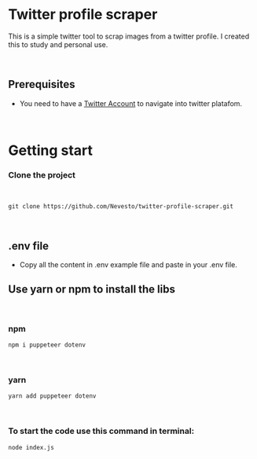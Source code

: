 # Twitter profile scraper

This is a simple twitter tool to scrap images from a twitter profile. I created this to study and personal use.

</br>

## Prerequisites

- You need to have a [Twitter Account](https://twitter.com/i/flow/signup) to navigate into twitter platafom.

</br>

# Getting start

### Clone the project

</br>

````git clone https://github.com/Nevesto/twitter-profile-scraper.git````

</br>

## .env file
- Copy all the content in .env example file and paste in your .env file.

## Use yarn or npm to install the libs

</br>

### npm
``npm i puppeteer dotenv``

</br>

###  yarn
``yarn add puppeteer dotenv``

</br>

### To start the code use this command in terminal:
``node index.js``

